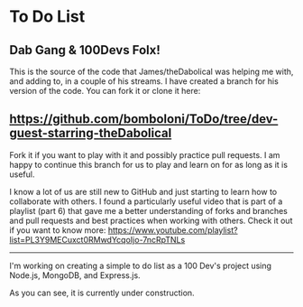 # To Do List

## Dab Gang & 100Devs Folx!

This is the source of the code that James/theDabolical was helping me with, and adding to, in a couple of his streams. I have created a branch for his version of the code. You can fork it or clone it here:

## https://github.com/bomboloni/ToDo/tree/dev-guest-starring-theDabolical

Fork it if you want to play with it and possibly practice pull requests. I am happy to continue this branch for us to play and learn on for as long as it is useful.

I know a lot of us are still new to GitHub and just starting to learn how to collaborate with others. I found a particularly useful video that is part of a playlist (part 6) that gave me a better understanding of forks and branches and pull requests and best practices when working with others. Check it out if you want to know more:
https://www.youtube.com/playlist?list=PL3Y9MECuxct0RMwdYcqoIjo-7ncRpTNLs

---

I'm working on creating a simple to do list as a 100 Dev's project using Node.js, MongoDB, and Express.js.

As you can see, it is currently under construction.
